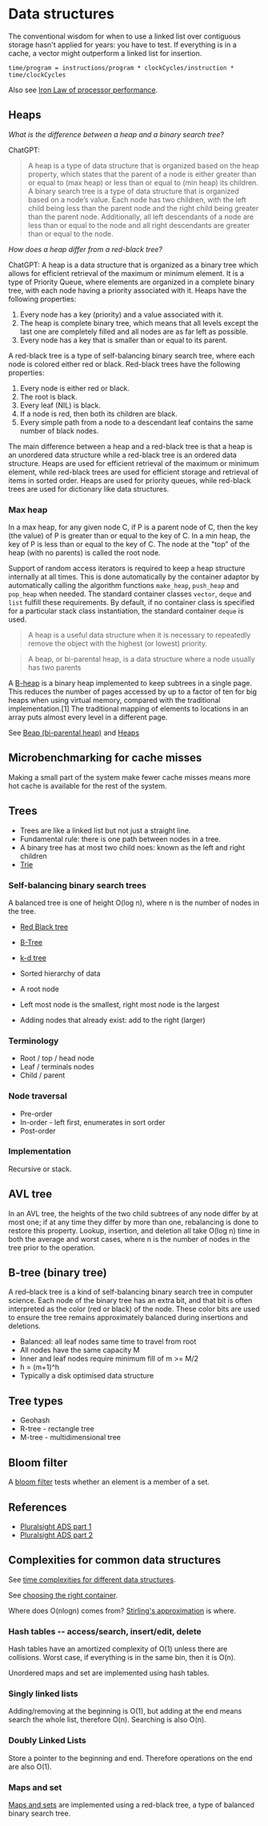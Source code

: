 # Data structures
The conventional wisdom for when to use a linked list over contiguous storage
hasn't applied for years: you have to test. If everything is in a cache, a
vector might outperform a linked list for insertion.

```
time/program = instructions/program * clockCycles/instruction * time/clockCycles
```

Also see [Iron Law of processor performance](https://en.wikipedia.org/wiki/Iron_law_of_processor_performance).

## Heaps

_What is the difference between a heap and a binary search tree?_

ChatGPT:
> A heap is a type of data structure that is organized based on the heap property, which states that the parent of a node is either greater than or equal to (max heap) or less than or equal to (min heap) its children. A binary search tree is a type of data structure that is organized based on a node’s value. Each node has two children, with the left child being less than the parent node and the right child being greater than the parent node. Additionally, all left descendants of a node are less than or equal to the node and all right descendants are greater than or equal to the node.

_How does a heap differ from a red-black tree?_

ChatGPT:
A heap is a data structure that is organized as a binary tree which allows for efficient retrieval of the maximum or minimum element. It is a type of Priority Queue, where elements are organized in a complete binary tree, with each node having a priority associated with it. Heaps have the following properties:

1. Every node has a key (priority) and a value associated with it.
2. The heap is complete binary tree, which means that all levels except the last one are completely filled and all nodes are as far left as possible.
3. Every node has a key that is smaller than or equal to its parent.

A red-black tree is a type of self-balancing binary search tree, where each node is colored either red or black. Red-black trees have the following properties:

1. Every node is either red or black.
2. The root is black.
3. Every leaf (NIL) is black.
4. If a node is red, then both its children are black.
5. Every simple path from a node to a descendant leaf contains the same number of black nodes.

The main difference between a heap and a red-black tree is that a heap is an unordered data structure while a red-black tree is an ordered data structure. Heaps are used for efficient retrieval of the maximum or minimum element, while red-black trees are used for efficient storage and retrieval of items in sorted order. Heaps are used for priority queues, while red-black trees are used for dictionary like data structures.

### Max heap
In a max heap, for any given node C, if P is a parent node of C, then the key
(the value) of P is greater than or equal to the key of C. In a min heap, the
key of P is less than or equal to the key of C. The node at the "top" of the
heap (with no parents) is called the root node.

Support of random access iterators is required to keep a heap structure
internally at all times. This is done automatically by the container adaptor by
automatically calling the algorithm functions `make_heap`, `push_heap` and
`pop_heap` when needed. The standard container classes `vector`, `deque` and
`list` fulfill these requirements. By default, if no container class is
specified for a particular stack class instantiation, the standard container
`deque` is used.

> A heap is a useful data structure when it is necessary to repeatedly remove
> the object with the highest (or lowest) priority.

> A beap, or bi-parental heap, is a data structure where a node usually has two
> parents

A [B-heap](https://en.wikipedia.org/wiki/B-heap) is a binary heap implemented
to keep subtrees in a single page. This reduces the number of pages accessed by
up to a factor of ten for big heaps when using virtual memory, compared with
the traditional implementation.[1] The traditional mapping of elements to
locations in an array puts almost every level in a different page.

See [Beap (bi-parental heap)](https://en.wikipedia.org/wiki/Beap) and
[Heaps](https://en.wikipedia.org/wiki/Heap_(data_structure))

## Microbenchmarking for cache misses
Making a small part of the system make fewer cache misses means more hot cache
is available for the rest of the system.

## Trees
- Trees are like a linked list but not just a straight line.
- Fundamental rule: there is one path between nodes in a tree.
- A binary tree has at most two child noes: known as the left and right children
- [Trie](https://en.wikipedia.org/wiki/Trie)

### Self-balancing binary search trees
A balanced tree is one of height O(log n), where n is the number of nodes in
the tree.

- [Red Black tree](https://en.wikipedia.org/wiki/Red%E2%80%93black_tree)
- [B-Tree](https://en.wikipedia.org/wiki/B-tree)
- [k-d tree](https://en.wikipedia.org/wiki/K-d_tree)

- Sorted hierarchy of data
- A root node
- Left most node is the smallest, right most node is the largest
- Adding nodes that already exist: add to the right (larger)

### Terminology
- Root / top / head node
- Leaf / terminals nodes
- Child / parent

### Node traversal
- Pre-order
- In-order - left first, enumerates in sort order
- Post-order

### Implementation
Recursive or stack.

## AVL tree
In an AVL tree, the heights of the two child subtrees of any node differ by at
most one; if at any time they differ by more than one, rebalancing is done to
restore this property. Lookup, insertion, and deletion all take O(log n) time
in both the average and worst cases, where n is the number of nodes in the tree
prior to the operation.

## B-tree (binary tree)
A red–black tree is a kind of self-balancing binary search tree in computer
science. Each node of the binary tree has an extra bit, and that bit is often
interpreted as the color (red or black) of the node. These color bits are used
to ensure the tree remains approximately balanced during insertions and
deletions.

- Balanced: all leaf nodes same time to travel from root
- All nodes have the same capacity M
- Inner and leaf nodes require minimum fill of m >= M/2
- h = (m+1)^h
- Typically a disk optimised data structure

## Tree types
- Geohash
- R-tree - rectangle tree
- M-tree - multidimensional tree

## Bloom filter
A [bloom filter](https://en.wikipedia.org/wiki/Bloom_filter) tests whether an
element is a member of a set.

## References
- [Pluralsight ADS part 1](https://app.pluralsight.com/library/courses/ads-part1/table-of-contents)
- [Pluralsight ADS part 2](https://app.pluralsight.com/library/courses/ads2/table-of-contents)

## Complexities for common data structures
See [time complexities for different data structures](https://www.geeksforgeeks.org/time-complexities-of-different-data-structures/).

See [choosing the right container](https://medium.com/@rodrigues.b.nelson/choosing-wisely-c-containers-and-big-oh-complexity-64f9bd1e7e4c).

Where does O(nlogn) comes from? [Stirling's approximation](https://en.wikipedia.org/wiki/Stirling%27s_approximation) is where.

### Hash tables -- access/search, insert/edit, delete
Hash tables have an amortized complexity of O(1) unless there are collisions. Worst case, if everything is in the same bin, then it is O(n).

Unordered maps and set are implemented using hash tables.

### Singly linked lists
Adding/removing at the beginning is O(1), but adding at the end means search the whole list, therefore O(n). Searching is also O(n).

### Doubly Linked Lists
Store a pointer to the beginning and end. Therefore operations on the end are also O(1).

### Maps and set
[Maps and sets](https://stackoverflow.com/questions/222658/multiset-map-and-hash-map-complexity) are implemented using a red-black tree, a type of balanced binary search tree.


